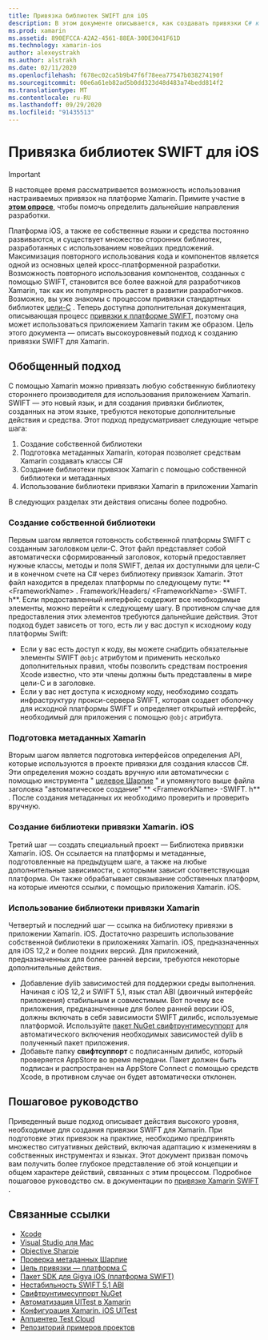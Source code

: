 ```yaml
---
title: Привязка библиотек SWIFT для iOS
description: В этом документе описывается, как создавать привязки C# к коду SWIFT, что позволяет использовать собственные библиотеки и CocoaPods в приложении Xamarin. iOS.
ms.prod: xamarin
ms.assetid: 890EFCCA-A2A2-4561-88EA-30DE3041F61D
ms.technology: xamarin-ios
author: alexeystrakh
ms.author: alstrakh
ms.date: 02/11/2020
ms.openlocfilehash: f678ec02ca5b9b47f6f78eea77547b038274190f
ms.sourcegitcommit: 00e6a61eb82ad5b0dd323d48d483a74bedd814f2
ms.translationtype: MT
ms.contentlocale: ru-RU
ms.lasthandoff: 09/29/2020
ms.locfileid: "91435513"
---
```

# <a name="bind-ios-swift-libraries"></a>Привязка библиотек SWIFT для iOS

> [!IMPORTANT]
> В настоящее время рассматривается возможность использования настраиваемых привязок на платформе Xamarin. Примите участие в [**этом опросе**](https://www.surveymonkey.com/r/KKBHNLT), чтобы помочь определить дальнейшие направления разработки.

Платформа iOS, а также ее собственные языки и средства постоянно развиваются, и существует множество сторонних библиотек, разработанных с использованием новейших предложений. Максимизация повторного использования кода и компонентов является одной из основных целей кросс-платформенной разработки. Возможность повторного использования компонентов, созданных с помощью SWIFT, становится все более важной для разработчиков Xamarin, так как их популярность растет в развитии разработчиков. Возможно, вы уже знакомы с процессом привязки стандартных библиотек [цели-C](../binding-objective-c/walkthrough.md) . Теперь доступна дополнительная документация, описывающая процесс [привязки к платформе SWIFT](walkthrough.md), поэтому она может использоваться приложением Xamarin таким же образом. Цель этого документа — описать высокоуровневый подход к созданию привязки SWIFT для Xamarin.

## <a name="high-level-approach"></a>Обобщенный подход

С помощью Xamarin можно привязать любую собственную библиотеку стороннего производителя для использования приложением Xamarin. SWIFT — это новый язык, и для создания привязки библиотек, созданных на этом языке, требуются некоторые дополнительные действия и средства. Этот подход предусматривает следующие четыре шага:

1. Создание собственной библиотеки
1. Подготовка метаданных Xamarin, которая позволяет средствам Xamarin создавать классы C#
1. Создание библиотеки привязок Xamarin с помощью собственной библиотеки и метаданных
1. Использование библиотеки привязки Xamarin в приложении Xamarin

В следующих разделах эти действия описаны более подробно.

### <a name="build-the-native-library"></a>Создание собственной библиотеки

Первым шагом является готовность собственной платформы SWIFT с созданным заголовком цели-C. Этот файл представляет собой автоматически сформированный заголовок, который предоставляет нужные классы, методы и поля SWIFT, делая их доступными для цели-C и в конечном счете на C# через библиотеку привязок Xamarin. Этот файл находится в пределах платформы по следующему пути: ** \<FrameworkName> . Framework/Headers/ \<FrameworkName> -SWIFT. h**. Если предоставленный интерфейс содержит все необходимые элементы, можно перейти к следующему шагу. В противном случае для предоставления этих элементов требуются дальнейшие действия. Этот подход будет зависеть от того, есть ли у вас доступ к исходному коду платформы Swift:

- Если у вас есть доступ к коду, вы можете снабдить обязательные элементы SWIFT `@objc` атрибутом и применить несколько дополнительных правил, чтобы позволить средствам построения Xcode известно, что эти члены должны быть представлены в мире цели-C и в заголовке.
- Если у вас нет доступа к исходному коду, необходимо создать инфраструктуру прокси-сервера SWIFT, которая создает оболочку для исходной платформы SWIFT и определяет открытый интерфейс, необходимый для приложения с помощью `@objc` атрибута.

### <a name="prepare-the-xamarin-metadata"></a>Подготовка метаданных Xamarin

Вторым шагом является подготовка интерфейсов определения API, которые используются в проекте привязки для создания классов C#. Эти определения можно создать вручную или автоматически с помощью инструмента " [целевое Шарпие](../../../cross-platform/macios/binding/objective-sharpie/index.md) " и упомянутого выше файла заголовка "автоматическое создание" ** \<FrameworkName> -SWIFT. h** . После создания метаданных их необходимо проверить и проверить вручную.

### <a name="build-the-xamarinios-binding-library"></a>Создание библиотеки привязки Xamarin. iOS

Третий шаг — создать специальный проект — Библиотека привязки Xamarin. iOS. Он ссылается на платформы и метаданные, подготовленные на предыдущем шаге, а также на любые дополнительные зависимости, с которыми зависит соответствующая платформа. Он также обрабатывает связывание собственных платформ, на которые имеются ссылки, с помощью приложения Xamarin. iOS.

### <a name="consume-the-xamarin-binding-library"></a>Использование библиотеки привязки Xamarin

Четвертый и последний шаг — ссылка на библиотеку привязки в приложении Xamarin. iOS. Достаточно разрешить использование собственной библиотеки в приложениях Xamarin. iOS, предназначенных для iOS 12,2 и более поздних версий. Для приложений, предназначенных для более ранней версии, требуются некоторые дополнительные действия.

- Добавление dylib зависимостей для поддержки среды выполнения. Начиная с iOS 12,2 и SWIFT 5,1, язык стал ABI (двоичный интерфейс приложения) стабильным и совместимым. Вот почему все приложения, предназначенные для более ранней версии iOS, должны включать в себя зависимости SWIFT дилибс, используемые платформой. Используйте [пакет NuGet свифтрунтимесуппорт](https://www.nuget.org/packages/Xamarin.iOS.SwiftRuntimeSupport/) для автоматического включения необходимых зависимостей dylib в полученный пакет приложения.
- Добавьте папку **свифтсуппорт** с подписанным дилибс, который проверяется AppStore во время передачи. Пакет должен быть подписан и распространен на AppStore Connect с помощью средств Xcode, в противном случае он будет автоматически отклонен.

## <a name="walkthrough"></a>Пошаговое руководство

Приведенный выше подход описывает действия высокого уровня, необходимые для создания привязки SWIFT для Xamarin. При подготовке этих привязок на практике, необходимо предпринять множество ситуативных действий, включая адаптацию к изменениям в собственных инструментах и языках. Этот документ призван помочь вам получить более глубокое представление об этой концепции и общем характере действий, связанных с этим процессом. Подробное пошаговое руководство см. в документации по [привязке Xamarin SWIFT](walkthrough.md) .

## <a name="related-links"></a>Связанные ссылки

- [Xcode](https://apps.apple.com/us/app/xcode/id497799835)
- [Visual Studio для Mac](https://visualstudio.microsoft.com/downloads)
- [Objective Sharpie](../../../cross-platform/macios/binding/objective-sharpie/index.md)
- [Проверка метаданных Шарпие](../../../cross-platform/macios/binding/objective-sharpie/platform/verify.md)
- [Цель привязки — платформа C](../binding-objective-c/walkthrough.md)
- [Пакет SDK для Gigya iOS (платформа SWIFT)](https://developers.gigya.com/display/GD/Swift+SDK)
- [Нестабильность SWIFT 5,1 ABI](https://swift.org/blog/swift-5-1-released/)
- [Свифтрунтимесуппорт NuGet](https://www.nuget.org/packages/Xamarin.iOS.SwiftRuntimeSupport/)
- [Автоматизация UITest в Xamarin](/appcenter/test-cloud/uitest/)
- [Конфигурация Xamarin. iOS UITest](/appcenter/test-cloud/preparing-for-upload/xamarin-ios-uitest)
- [Аппцентер Test Cloud](/appcenter/test-cloud/preparing-for-upload/xamarin-ios-uitest)
- [Репозиторий примеров проектов](https://github.com/xamcat/xamarin-binding-swift-framework)